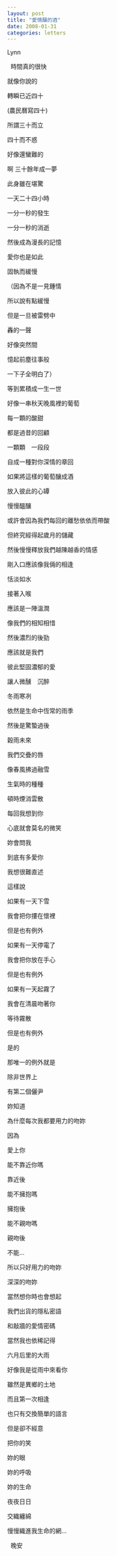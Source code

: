 ```yaml
---
layout: post
title: "愛情釀的酒"
date: 2008-01-31
categories: letters
---
```



Lynn


 
時間真的很快


就像你說的


轉瞬已近四十


(農民曆寫四十)


所謂三十而立


四十而不惑


好像還蠻難的


啊 三十餘年成一夢


此身雖在堪驚


一天二十四小時


一分一秒的發生


一分一秒的消逝


然後成為漫長的記憶


愛你也是如此


固執而緩慢


（因為不是一見鍾情


所以說有點緩慢


但是一旦被雷劈中


轟的一聲


好像突然間


憶起前塵往事般


一下子全明白了）


等到累積成一生一世


好像一串秋天晚風裡的葡萄


每一顆的酸甜


都是過昔的回顧


一顆顆　一段段


自成一種對你深情的章回


如果將這樣的葡萄釀成酒


放入彼此的心罈


慢慢醞釀


或許會因為我們每回的離愁依依而帶酸


但終究經得起歲月的儲藏


然後慢慢釋放我們越陳越香的情感


剛入口應該像我倆的相逢


恬淡如水


接著入喉


應該是一陣溫潤


像我們的相知相惜


然後濃烈的後勁


應該就是我們


彼此堅固濃郁的愛


讓人微醺　沉醉


冬雨寒冽


依然是生命中恆常的雨季


然後是驚蟄過後


穀雨未來


我們交疊的唇


像春風拂過融雪


生氣時的種種


頓時煙消雲散


每回我想到你


心底就會莫名的微笑


妳會問我


到底有多愛你


我想很難直述


這樣說


如果有一天下雪


我會把你摟在懷裡


但是也有例外


如果有一天停電了


我會把你放在手心


但是也有例外


如果有一天起霧了


我會在清晨吻著你


等待霧散


但是也有例外


是的


那唯一的例外就是


除非世界上


有第二個儷尹


妳知道


為什麼每次我都要用力的吻妳


因為


愛上你


能不靠近你嗎


靠近後


能不擁抱嗎


擁抱後


能不親吻嗎


親吻後


不能...


所以只好用力的吻妳


深深的吻妳


當然想你時也會想起


我們出貨的隱私密語


和敲牆的愛情密碼


當然我也依稀記得


六月后里的大雨


好像我是從雨中來看你


雖然是異鄉的土地


而且第一次相逢


也只有交換簡單的語言


但是卻不經意


把你的笑


妳的眼


妳的呼吸


妳的生命


夜夜日日 


交織纏綿


慢慢織進我生命的網...


 
晚安
